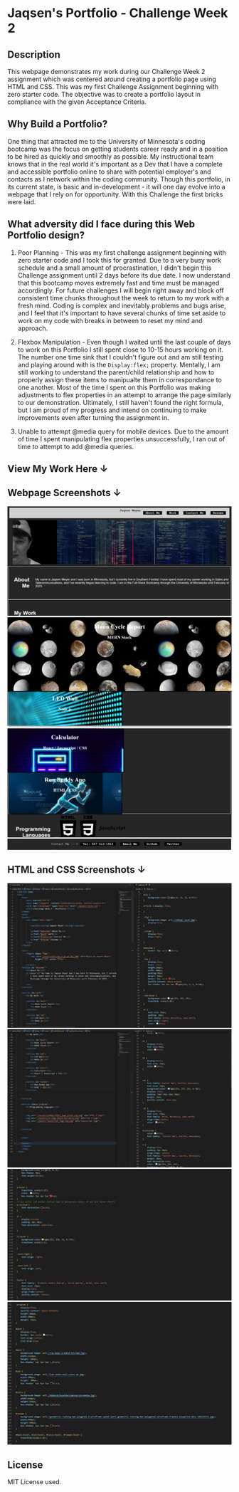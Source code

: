 # Jaqsen's Portfolio - Challenge Week 2

## Description

This webpage demonstrates my work during our Challenge Week 2 assignment which was centered around creating a portfolio page using HTML and CSS. This was my first Challenge Assignment beginning with zero starter code. The objective was to create a portfolio layout in compliance with the given Acceptance Criteria. 

## Why Build a Portfolio?

One thing that attracted me to the University of Minnesota's coding bootcamp was the focus on getting students career ready and in a position to be hired as quickly and smoothly as possible. My instructional team knows that in the real world it's important as a Dev that I have a complete and accessible portfolio online to share with potential employer's and contacts as I network within the coding community. Though this portfolio, in its current state, is basic and in-development - it will one day evolve into a webpage that I rely on for opportunity. With this Challenge the first bricks were laid. 

## What adversity did I face during this Web Portfolio design?

1. Poor Planning - This was my first challenge assignment beginning with zero starter code and I took this for granted. Due to a very busy work schedule and a small amount of procrastination, I didn't begin this Challenge assignment until 2 days before its due date. I now understand that this bootcamp moves extremely fast and time must be managed accordingly. For future challenges I will begin right away and block off consistent time chunks throughout the week to return to my work with a fresh mind. Coding is complex and inevitably problems and bugs arise, and I feel that it's important to have several chunks of time set aside to work on my code with breaks in between to reset my mind and approach.

2. Flexbox Manipulation - Even though I waited until the last couple of days to work on this Portfolio I still spent close to 10-15 hours working on it. The number one time sink that I couldn't figure out and am still testing and playing around with is the ```Display:flex;``` property. Mentally, I am still working to understand the parent/child relationship and how to properly assign these items to manipualte them in correspondance to one another. Most of the time I spent on this Portfolio was making adjustments to flex properties in an attempt to arrange the page similarly to our demonstration. Ultimately, I still haven't found the right formula, but I am proud of my progress and intend on continuing to make improvements even after turning the assignment in. 

3. Unable to attempt @media query for mobile devices. Due to the amount of time I spent manipulating flex properties unsuccessfully, I ran out of time to attempt to add @media queries. 

## View My Work Here ↓



## Webpage Screenshots ↓

![](README%20Screenshots/Website1.png)
![](README%20Screenshots/Website2.png)
![](README%20Screenshots/Website3.png)
![](README%20Screenshots/WebsiteFooter.png)



## HTML and CSS Screenshots ↓

![](README%20Screenshots/HTMLCSS1.PNG)
![](README%20Screenshots/HTMLCSS2.PNG)
![](README%20Screenshots/CSS3.PNG)
![](README%20Screenshots/CSS4.PNG)


## License

MIT License used. 